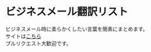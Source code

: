 # ビジネスメール翻訳リスト

ビジネスメール時に柔らかくしたい言葉を簡素にまとめます。  
サイトは[こちら](https://t-oda-bto.github.io/BusinessMail-HONYAKUList/)  
プルリクエスト大歓迎です。  
